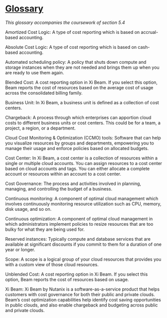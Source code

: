 # [Glossary](https://github.com/EO4wellness/T-I-L/edit/main/Nutanix/Nutanix-Course-Notes_SECTION-5.md)
*This glossary accompanies the coursework of section 5.4*


Amortized Cost Logic: A type of cost reporting which is based on accrual-based accounting.

Absolute Cost Logic: A type of cost reporting which is based on cash-based accounting.

Automated scheduling policy: A policy that shuts down compute and storage instances when they are not needed and brings them up when you are ready to use them again.

Blended Cost: A cost reporting option in Xi Beam. If you select this option, Beam reports the cost of resources based on the average cost of usage across the consolidated billing family.

Business Unit: In Xi Beam, a business unit is defined as a collection of cost centers.

Chargeback: A process through which enterprises can apportion cloud costs to different business units or cost centers. This could be for a team, a project, a region, or a department.

Cloud Cost Monitoring & Optimization (CCMO) tools: Software that can help you visualize resources by groups and departments, empowering you to manage their usage and enforce policies based on allocated budgets.

Cost Center: In Xi Beam, a cost center is a collection of resources within a single or multiple cloud accounts. You can assign resources to a cost center based on cloud accounts and tags. You can either allocate a complete account or resources within an account to a cost center.

Cost Governance: The process and activities involved in planning, managing, and controlling the budget of a business.

Continuous monitoring: A component of optimal cloud management which involves continuously monitoring resource utilization such as CPU, memory, disk usage, and so on.

Continuous optimization: A component of optimal cloud management in which administrators implement policies to resize resources that are too bulky for what they are being used for.

Reserved instances: Typically compute and database services that are available at significant discounts if you commit to them for a duration of one year or longer.

Scope: A scope is a logical group of your cloud resources that provides you with a custom view of those cloud resources.

Unblended Cost: A cost reporting option in Xi Beam. If you select this option, Beam reports the cost of resources based on usage.

Xi Beam: Xi Beam by Nutanix is a software-as-a-service product that helps customers with cost governance for both their public and private clouds. Beam’s cost optimization capabilities help identify cost saving opportunities in public clouds, and also enable chargeback and budgeting across public and private clouds.

